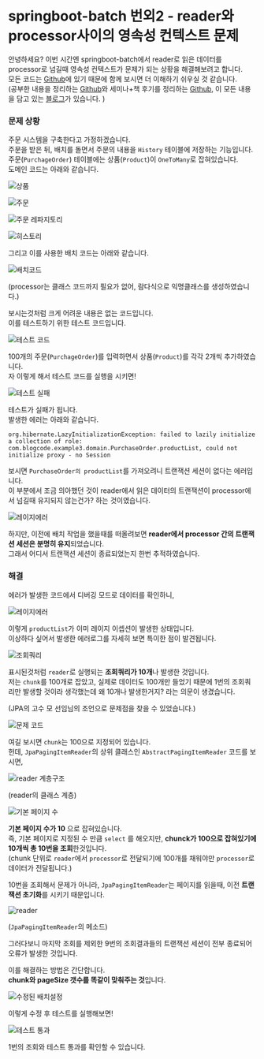 # springboot-batch 번외2 - reader와 processor사이의 영속성 컨텍스트 문제

안녕하세요? 이번 시간엔 springboot-batch에서 reader로 읽은 데이터를 processor로 넘길때 영속성 컨텍스트가 문제가 되는 상황을 해결해보려고 합니다.  
모든 코드는 [Github](https://github.com/jojoldu/blog-code/tree/master/springboot-batch)에 있기 때문에 함께 보시면 더 이해하기 쉬우실 것 같습니다.  
(공부한 내용을 정리하는 [Github](https://github.com/jojoldu/blog-code)와 세미나+책 후기를 정리하는 [Github](https://github.com/jojoldu/review), 이 모든 내용을 담고 있는 [블로그](http://jojoldu.tistory.com/)가 있습니다. )<br/>
  

### 문제 상황

주문 시스템을 구축한다고 가정하겠습니다.  
주문을 받은 뒤, 배치를 돌면서 주문의 내용을 ```History``` 테이블에 저장하는 기능입니다.  
주문(```PurchageOrder```) 테이블에는 상품(```Product```)이 ```OneToMany```로 잡혀있습니다.  
도메인 코드는 아래와 같습니다.  
  
![상품](./images/상품.png)

![주문](./images/주문.png)

![주문 레파지토리](./images/주문레파.png)

![히스토리](./images/히스토리.png)

그리고 이를 사용한 배치 코드는 아래와 같습니다.

![배치코드](./images/배치코드.png)

(processor는 클래스 코드까지 필요가 없어, 람다식으로 익명클래스를 생성하였습니다.)  
  
보시는것처럼 크게 어려운 내용은 없는 코드입니다.  
이를 테스트하기 위한 테스트 코드입니다.  

![테스트 코드](./images/테스트코드.png)

100개의 주문(```PurchageOrder```)를 입력하면서 상품(```Product```)를 각각 2개씩 추가하였습니다.  
자 이렇게 해서 테스트 코드를 실행을 시키면!  

![테스트 실패](./images/테스트실패.png)

테스트가 실패가 됩니다.  
발생한 에러는 아래와 같습니다.  

```
org.hibernate.LazyInitializationException: failed to lazily initialize a collection of role: com.blogcode.example3.domain.PurchaseOrder.productList, could not initialize proxy - no Session
```

보시면 ```PurchaseOrder의 productList```를 가져오려니 트랜잭션 세션이 없다는 에러입니다.  
이 부분에서 조금 의아했던 것이 reader에서 읽은 데이터의 트랜잭션이 processor에서 넘길때 유지되지 않는건가?  하는 것이였습니다.  

![레이지에러](./images/레이지에러.png)


하지만, 이전에 배치 작업을 했을때를 떠올려보면 **reader에서 processor 간의 트랜잭션 세션은 분명히 유지**되었습니다.  
그래서 어디서 트랜잭션 세션이 종료되었는지 한번 추적하였습니다.  

### 해결

에러가 발생한 코드에서 디버깅 모드로 데이터를 확인하니,

![레이지에러](./images/레이지에러.png)

이렇게 ```productList```가 이미 레이지 이셉션이 발생한 상태입니다.  
이상하다 싶어서 발생한 에러로그를 자세히 보면 특이한 점이 발견됩니다.  

![조회쿼리](./images/조회쿼리.png)

표시된것처럼 ```reader```로 실행되는 **조회쿼리가 10개**나 발생한 것입니다.  
저는 ```chunk```를 100개로 잡았고, 실제로 데이터도 100개만 들었기 때문에 1번의 조회쿼리만 발생할 것이라 생각했는데 왜 10개나 발생한거지? 라는 의문이 생겼습니다.  
  
(JPA의 고수 모 선임님의 조언으로 문제점을 찾을 수 있었습니다.)  

![문제 코드](./images/문제코드.png)

여길 보시면 ```chunk```는 100으로 지정되어 있습니다.  
헌데, ```JpaPagingItemReader```의 상위 클래스인 ```AbstractPagingItemReader``` 코드를 보시면,  

![reader 계층구조](./images/reader계층구조.png)

(reader의 클래스 계층)

![기본 페이지 수](./images/추상reader.png)

**기본 페이지 수가 10** 으로 잡혀있습니다.  
즉, 기본 페이지로 지정된 수 만큼 ```select``` 를 해오지만, **chunck가 100으로 잡혀있기에 10개씩 총 10번을 조회**한것입니다.  
(chunk 단위로 ```reader```에서 ```processor```로 전달되기에 100개를 채워야만 ```processor```로 데이터가 전달됩니다.)  

10번을 조회해서 문제가 아니라, ```JpaPagingItemReader```는 페이지를 읽을때, 이전 **트랜잭션 초기화**를 시키기 때문입니다.

![reader](./images/reader.png)

(```JpaPagingItemReader```의 메소드)  
  
그러다보니 마지막 조회를 제외한 9번의 조회결과들의 트랜잭션 세션이 전부 종료되어 오류가 발생한 것입니다.  
  
이를 해결하는 방법은 간단합니다.  
**chunk와 pageSize 갯수를 똑같이 맞춰주는 것**입니다.  

![수정된 배치설정](./images/수정된reader.png)

이렇게 수정 후 테스트를 실행해보면!

![테스트 통과](./images/테스트통과.png)

1번의 조회와 테스트 통과를 확인할 수 있습니다.

